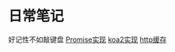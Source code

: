 # 日常笔记

好记性不如敲键盘
[Promise实现](https://github.com/fireofsouth/blog/blob/master/promise/README.md)
[koa2实现](https://github.com/fireofsouth/blog/blob/master/koa2/README.md)
[http缓存]((https://github.com/fireofsouth/blog/blob/master/http/README.md))
